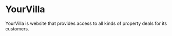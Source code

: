 # YourVilla

YourVilla is website that provides access to all kinds of property deals for its customers.

